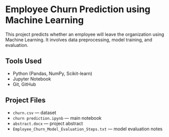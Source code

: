 # Employee Churn Prediction using Machine Learning

This project predicts whether an employee will leave the organization using Machine Learning. It involves data preprocessing, model training, and evaluation.

## Tools Used
- Python (Pandas, NumPy, Scikit-learn)
- Jupyter Notebook
- Git, GitHub

## Project Files
- `churn.csv` — dataset
- `churn prediction.ipynb` — main notebook
- `abstract.docx` — project abstract
- `Employee_Churn_Model_Evaluation_Steps.txt` — model evaluation notes
